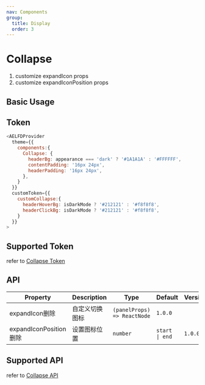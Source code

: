 ```yaml
---
nav: Components
group:
  title: Display
  order: 3
---
```


# Collapse

1. customize expandIcon props
2. customize expandIconPosition props

## Basic Usage

<code src="./demos/basic.tsx"></code>

## Token

```js
<AELFDProvider
  theme={{
    components:{
      Collapse: {
        headerBg: appearance === 'dark' ? '#1A1A1A' : '#FFFFFF',
        contentPadding: '16px 24px',
        headerPadding: '16px 24px',
      },
    }
  }}
  customToken={{
    customCollapse:{
      headerHoverBg: isDarkMode ? '#212121' : '#f8f8f8',
      headerClickBg: isDarkMode ? '#212121' : '#f8f8f8',
    }
  }}
>
```

## Supported Token

refer to [Collapse Token](https://ant.design/components/collapse-cn#%E4%B8%BB%E9%A2%98%E5%8F%98%E9%87%8Fdesign-token)

## API

| Property | Description | Type | Default | Version |
| --- | --- | --- | --- | --- |
| expandIcon<Badge type='error'>删除</Badge> | 自定义切换图标 | `(panelProps) => ReactNode` | `1.0.0` |
| expandIconPosition<Badge type='error'>删除</Badge> | 设置图标位置 | `number` | `start \| end` | `1.0.0` |

## Supported API

refer to [Collapse API](https://ant.design/components/collapse-cn#api)
